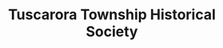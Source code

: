 ---
layout: repo
title: "Tuscarora Township Historical Society"
id: 13942
permalink: repos/13942/
---